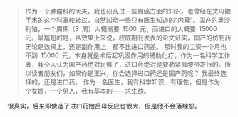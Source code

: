 > 作为一个肿瘤科的大夫，我也研究过一些胃癌方面的知识，也曾经在丈母娘手术的这个科室轮转过，自然知晓一些只有医生知道的“内幕”。国产的奥沙利铂，一个周期（3 周）大概需要 1500 元，而进口的大概要 15000 元。最尴尬的是，从效果上来说，权威期刊发表的论文证实，国产的仿制药无论是效果上，还是副作用上，都不比进口药差。
那时我的工资一个月也不到 15000 元，本身就是术后起巩固作用的辅助化疗，作为一名科学工作者，我个人认为国产药绝对足够了，进口药绝对是要勒紧裤腰带才行的。所以读者朋友们，如果你是王兴，你会选择进口药还是国产药呢？
我最终选择的，还是进口药。
作为一名医生，我有科学知识、有理性，但是作为一个女婿，一个男人，我有基本的——求生欲。
>

很真实，后来即使选了进口药她岳母反应也很大，但是他不会落埋怨。
